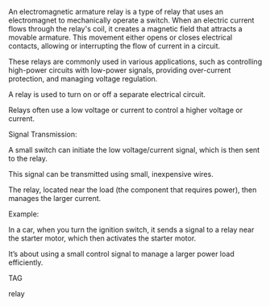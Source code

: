 An electromagnetic armature relay is a type of relay that uses an electromagnet to mechanically operate a switch. When an electric current flows through the relay's coil, it creates a magnetic field that attracts a movable armature. This movement either opens or closes electrical contacts, allowing or interrupting the flow of current in a circuit.

These relays are commonly used in various applications, such as controlling high-power circuits with low-power signals, providing over-current protection, and managing voltage regulation.

A relay is used to turn on or off a separate electrical circuit.

Relays often use a low voltage or current to control a higher voltage or current.

Signal Transmission:

A small switch can initiate the low voltage/current signal, which is then sent to the relay.

This signal can be transmitted using small, inexpensive wires.

The relay, located near the load (the component that requires power), then manages the larger current.

Example:

In a car, when you turn the ignition switch, it sends a signal to a relay near the starter motor, which then activates the starter motor.

It’s about using a small control signal to manage a larger power load efficiently.

TAG

relay
